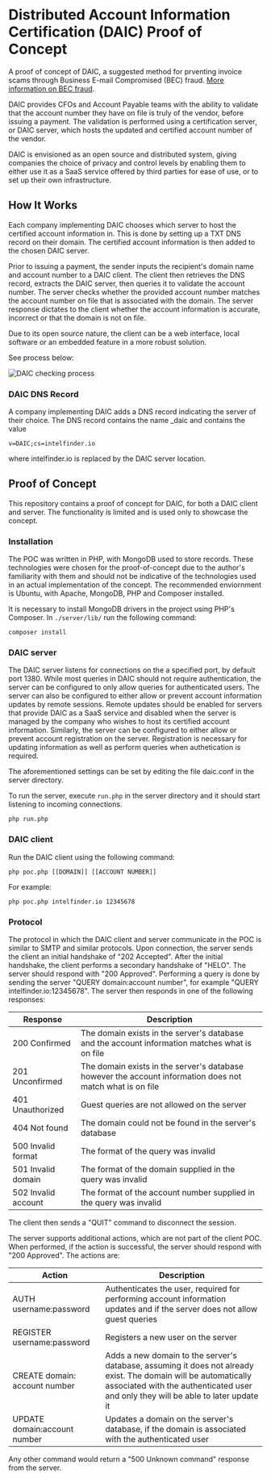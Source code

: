# Distributed Account Information Certification (DAIC) Proof of Concept

A proof of concept of DAIC, a suggested method for prventing invoice scams through Business E-mail Compromised (BEC) fraud. [More information on BEC fraud](https://www.fbi.gov/scams-and-safety/common-scams-and-crimes/business-email-compromise).

DAIC provides CFOs and Account Payable teams with the ability to validate that the account number they have on file is truly of the vendor, before issuing a payment.
The validation is performed using a certification server, or DAIC server, which hosts the updated and certified account number of the vendor.

DAIC is envisioned as an open source and distributed system, giving companies the choice of privacy and control levels by enabling them to either use it as a SaaS service offered by third parties for ease of use, or to set up their own infrastructure.

## How It Works

Each company implementing DAIC chooses which server to host the certified account information in. This is done by setting up a TXT DNS record on their domain. 
The certified account information is then added to the chosen DAIC server.

Prior to issuing a payment, the sender inputs the recipient's domain name and account number to a DAIC client. The client then retrieves the DNS record, extracts the DAIC server, then queries it to validate the account number. The server checks whether the provided account number matches the account number on file that is associated with the domain. The server response dictates to the client whether the account information is accurate, incorrect or that the domain is not on file.

Due to its open source nature, the client can be a web interface, local software or an embedded feature in a more robust solution.

See process below:

![DAIC checking process](https://intelfinder.io/wp-content/uploads/2021/02/daic.png)

### DAIC DNS Record

A company implementing DAIC adds a DNS record indicating the server of their choice. 
The DNS record contains the name _daic and contains the value

```v=DAIC;cs=intelfinder.io```

where intelfinder.io is replaced by the DAIC server location.

## Proof of Concept

This repository contains a proof of concept for DAIC, for both a DAIC client and server.
The functionality is limited and is used only to showcase the concept.

### Installation

The POC was written in PHP, with MongoDB used to store records. These technologies were chosen for the proof-of-concept due to the author's familiarity with them and should not be indicative of the technologies used in an actual implementation of the concept.
The recommended enviornment is Ubuntu, with Apache, MongoDB, PHP and Composer installed.

It is necessary to install MongoDB drivers in the project using PHP's Composer. In `./server/lib/` run the following command:

```composer install```

### DAIC server

The DAIC server listens for connections on the a specified port, by default port 1380. 
While most queries in DAIC should not require authentication, the server can be configured to only allow queries for authenticated users. 
The server can also be configured to either allow or prevent account information updates by remote sessions. Remote updates should be enabled for servers that provide DAIC as a SaaS service and disabled when the server is managed by the company who wishes to host its certified account information.
Similarly, the server can be configured to either allow or prevent account registration on the server. Registration is necessary for updating information as well as perform queries when authetication is required. 

The aforementioned settings can be set by editing the file daic.conf in the server directory.

To run the server, execute `run.php` in the server directory and it should start listening to incoming connections.

```php run.php```

### DAIC client

Run the DAIC client using the following command:

```php poc.php [[DOMAIN]] [[ACCOUNT NUMBER]]```

For example:

```php poc.php intelfinder.io 12345678```

### Protocol

The protocol in which the DAIC client and server communicate in the POC is similar to SMTP and similar protocols.
Upon connection, the server sends the client an initial handshake of "202 Accepted".
After the initial handshake, the client performs a secondary handshake of "HELO". The server should respond with "200 Approved".
Performing a query is done by sending the server "QUERY domain:account number", for example "QUERY intelfinder.io:12345678".
The server then responds in one of the following responses:

| Response | Description |
| -------- | ----------- |
| 200 Confirmed | The domain exists in the server's database and the account information matches what is on file |
| 201 Unconfirmed | The domain exists in the server's database however the account information does not match what is on file |
| 401 Unauthorized | Guest queries are not allowed on the server |
| 404 Not found | The domain could not be found in the server's database |
| 500 Invalid format | The format of the query was invalid |
| 501 Invalid domain | The format of the domain supplied in the query was invalid |
| 502 Invalid account | The format of the account number supplied in the query was invalid |

The client then sends a "QUIT" command to disconnect the session.

The server supports additional actions, which are not part of the client POC.
When performed, if the action is successful, the server should respond with "200 Approved".
The actions are:

| Action | Description |
| ------ | ----------- |
| AUTH username:password | Authenticates the user, required for performing account information updates and if the server does not allow guest queries |
| REGISTER username:password | Registers a new user on the server |
| CREATE domain: account number | Adds a new domain to the server's database, assuming it does not already exist. The domain will be automatically associated with the authenticated user and only they will be able to later update it |
| UPDATE domain:account number | Updates a domain on the server's database, if the domain is associated with the authenticated user |

Any other command would return a "500 Unknown command" response from the server.








